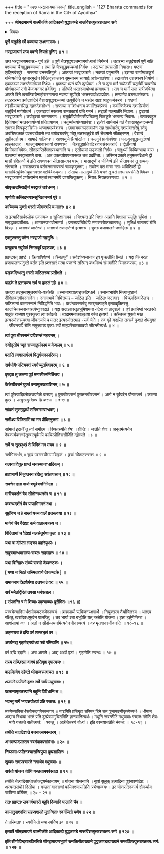 +++
title = "१२७ भरद्वाजाश्रमागमनम्"
title_english = "127 Bharata commands for the reception of Rama in the City of Ayodhya"

+++
**श्रीमद्रामायणे वाल्मीकीये आदिकाव्ये युद्धकाण्डे सप्तविंशत्युत्तरशततमः सर्गः**


<details><summary>विषयाः</summary>

रामेण भरद्वाजाश्रममेत्य तंप्रत्यभिवादनपूर्वकं भरतादिकुशलप्रश्नः ॥ १ ॥ तेन तंप्रति सकलजनकुशलनिवेदनपूर्वकं स्वस्यतपसैव तस्यपुरास्वाश्रम निर्गमप्रभृतिपुनरागमना -वधिकालमध्यवृत्तवृत्तान्तपरिज्ञाननिवेदनेनसह स्वीयातिथ्यस्वीकारेण परेद्युरयोध्यागमन -चोदना ॥ २ ॥ तथा रामप्रार्थनया वानरनिकरभोगायायोध्याध्वगततरुकुलेषु स्वतपोमहिम्ना -ऽमृतकल्पफलकुलनिष्पादनम् ॥ ३ ॥

</details>




**पूर्णे चतुर्दशे वर्षे पञ्चम्यां लक्ष्मणाग्रजः ।**

**भरद्वाजाश्रमं प्राप्य ववन्दे नियतो मुनिम् ॥ १ ॥**

अथ भरद्वाजाश्रमवासः– पूर्ण इति ॥ पूर्णे चैत्रशुद्धपञ्चम्यामयोध्यातो निर्गमनं । तदारभ्य चतुर्दशवर्षे पूर्णे सति पश्चम्यां चैत्रशुद्धपञ्चम्यां । तथा हि चैत्रशुद्धपञ्चम्यां निर्गमः । तद्रात्र्यां तमसातीरे निवासः। षष्ठ्यां शृङ्गिबेरपुरे । सप्तम्यां वनस्पतिमूले । अष्टम्यां भरद्वाजाश्रमे । नवम्यां यमुनातीरे । दशम्यां रामश्चित्रकूटं गमिष्यतीति गुहचारमुखेन विदितवृत्तान्तस्य सुमन्त्रस्य सायाह्ने अयोध्याप्रवेशः । तद्रात्रावेव दशरथस्य निर्याणं । एकादश्यां राज्ञस्तैलद्रोण्यां निक्षेपः । द्वादश्यां भरतं प्रति दूतप्रेषणं । ते च दूता मार्गे त्रयोदशीं चतुर्दशीं चापनीय पौर्णमास्यां रात्रौ केकयनगरं प्रविविशुः । प्रतिपदि भरतस्यायोध्यां प्रत्यागमनं । तत्र च मार्गे सप्त रात्रीरुषित्वा अष्टमे दिने त्वरातिशयेनाहोरात्रमागत्य नवम्यां सूर्योदये भरतस्यायोध्याप्रवेशः । तस्यामेव दशरथसंस्कारः । तदहरारभ्य त्रयोदशदिने वैशाखशुद्धपञ्चम्यां तत्पूर्वदिने च भरतेन राज्ञः श्राद्धकर्मकरणं । षष्ठ्यां तद्देशीयाचारसिद्धं दहनदेशशोधनं । सप्तम्यां मार्गशोधनाय कर्मान्तिकप्रेषणं । कर्मान्तिकैश्च दशमीपर्यन्तं चतुर्दिनं मार्गशोधनं । एकादश्यां भरतस्य रामसकाशं प्रति गमनं । तद्रात्रौ गङ्गातीरे निवासः । द्वादश्यां भरद्वाजाश्रमे । त्रयोदृश्यां रामसमागमः । चतुर्दशीपौर्णमासीप्रतिपत्सु चित्रकूटे भरतस्य निवासः । वैशाखबहुल द्वितीयायां भरतस्यायोध्यां प्रति प्रयाणम् । चतुर्थ्यामयोध्याप्रवेशः । इत्येवं सार्धमासे गते वैशाखबहुलपञ्चम्यां रामस्य चित्रकूटान्निर्गमः अत्र्याश्रमप्रवेशश्च । एवमाश्रममण्डलवासेन सह सार्धमासेषु दशसंवत्सरेषु गतेषु अवशिष्टकाले पञ्चवटीवासे तत्र त्रयोदशवर्षेषु गतेषु ततश्चतुर्दशे वर्षे चैत्रमासे सीताहरणम् । वैशाखे सुग्रीवदर्शनम् । आषाढे वालिवधः । आश्वयुजे सैन्योद्योगः । फाल्गुने प्रायोपवेशः । फाल्गुनशुद्धचतुर्दश्यां लङ्कादाहः । फाल्गुनामावास्यायां रावणवधः । चैत्रशुद्धप्रतिपदि रावणसंस्कारादि । द्वितीयायां विभीषणाभिषेकः, सीताप्राप्तिर्देवताप्रस्थानानि च । तृतीयायां लङ्कातो निर्गमः । चतुर्थ्यां किष्किन्धायां वासः । पञ्चम्यां भरद्वाजाश्रमे वासः । अत्र वक्तव्योपपत्तयस्तत्र तत्र प्रदर्शिताः । अस्मिन् प्रकारे हनुमत्सन्निधाने द्वौ मासौ रक्षितव्यौ मे इति रावणवचनं सीतासान्त्वन परम् । मासादूर्ध्वं न जीविष्ये इति सीतावचनं तु सम्यक् संगच्छते । मासशब्दस्य वर्तमानमासपरत्वं चासकृदुक्तम् । रावणेन दश मासा गताः अविशिष्टौ द्वौ मासावित्युक्तिर्मधुपानमत्ततयाऽविवेककृता । सीताया मासादूर्ध्वमिति वचनं तु वर्तमानमासपरमिति विवेकः । भरद्वाजाश्रमं प्राप्येत्यनेन महतां स्थानमपि प्राप्यमित्युक्तम् । नियतः नियतकरणत्रयः ॥ १ ॥



**सोपृच्छदभिवाद्यैनं भरद्वाजं तपोधनम् ।**

**शृणोषि कच्चिद्भगवन्सुभिक्षानामयं पुरे ॥**

**कच्चिच्च युक्तो भरतो जीवन्त्यपि च मातरः ॥ २ ॥**

स इत्यादिसार्धश्लोक एकान्वयः ॥ सुभिक्षानामयं । भिक्ष्यन्त इति भिक्षाः अन्नानि भिक्षाणां समृद्धिः सुभिक्षं । समृद्धावव्ययीभावः । आमयस्याभावोनामयं । प्रसज्यप्रतिषेधेपि समासस्येष्टत्वात्साधुः । सुभिक्षं चानामयं चेति विग्रहः । अनामयं आरोग्यं । अनामयं स्यादारोग्यं इत्यमरः । युक्तः प्रजापालने समाहितः ॥ २ ॥



**एवमुक्तस्तु रामेण भरद्वाजो महामुनिः ।**

**प्रत्युवाच रघुश्रेष्ठं स्मितपूर्वं प्रहृष्टवत् ॥ ३ ॥**

प्रहृष्टवत् प्रहृष्टं । क्रियाविशेषणं । स्मितपूर्वं । सर्वज्ञोप्यजानान इव पृच्छतीति स्मितं । यद्वा किं भरतः प्रजापालनसंतुष्टो वर्तत इति प्रश्नसारं मत्वा परतन्त्रे तस्मिन् कथमित्थं संभवतीति स्मितकरणम् ॥ ३ ॥



**पङ्कदिग्धस्तु भरतो जटिलस्त्वां प्रतीक्षते ।**

**पादुके ते पुरस्कृत्य सर्वं च कुशलं गृहे ॥ ४ ॥**

अतएव तदनुरूपमुत्तरयति-पङ्केति ॥ स्नानाभावात्पङ्कदिग्धत्वं । स्नानाभावेपि नित्यानुष्ठानं दीक्षितवद्गौणस्नानेन । स्नानाभावे निमित्तमाह – जटिल इति । जटिलः जटावान् । पिच्छादित्वादिलच् । जटिलानां वारुणस्नानं निषिद्धमिति भावः । कथंन्वपररात्रेषु सरयूमवगाहते इत्याद्युक्तिस्तु कादाचित्कस्नानपरत्वेप्युपपद्यते । यद्वा सदाऽनास्तृतभूमिशयना -दिना वा तादृशत्वं । एवं व्रतनिष्ठो भरतस्ते पादुके राज्याय पुरस्कृत्य त्वां प्रतीक्षते । त्वदागमनाकाङ्क्षया वर्तत इत्यर्थः । कच्चिच्च युक्तो भरत इत्यस्योत्तरमुक्त्वा जीवन्त्यपि च मातर इत्यस्योत्तरमाह -सर्वं चेति । तव गृहे यद्यस्ति तत्सर्वं कुशलं क्षेमयुक्तं । जीवन्त्यपि चेति समुच्चाय्य पृष्टाः सर्वे मातृपरिचारकादयो जीवन्तीत्यर्थः ॥ ४ ॥



**त्वां पुरा चीरवसनं प्रविशन्तं महावनम् ।**

**स्त्रीतृतीयं च्युतं राज्याद्धर्मकामं च केवलम् ॥ ५ ॥**

**पदातिं त्यक्तसर्वस्वं पितुर्वचनकारिणम् ।**

**सर्वभोगैः परित्यक्तं स्वर्गच्युतमिवामरम् ॥ ६ ॥**

**दृष्ट्वा तु करुणा पूर्वं ममासीत्समितिंजय ।**

**कैकेयीवचने युक्तं वन्यमूलफलाशिनम् ॥ ७ ॥**

त्वां पुरेत्यादिश्लोकत्रयमेकं वाक्यम् ॥ पुराचीरवसनं पुरातनचीरवसनं । अतो न पूर्वपदेन पौनरुक्त्यं । करुणा दुःखं । परदुःखदुःखित्वं हि करुणा ॥ ५-७ ॥



**सांप्रतं सुसमृद्धार्थं समित्रगणवान्धवम् ।**

**समीक्ष्य विजितारिं त्वां मम प्रीतिरनुत्तमा ॥ ८ ॥**

सांम्प्रतं इदानीं तु त्वां समीक्ष्य । स्थितस्येति शेषः । प्रीतिः । जातेति शेषः । अनुत्तमेत्यनेन देवकार्यकरणहेतुत्वात्पूर्वमपि काचित्प्रीतिरासीदिति द्योत्यते ॥ ८ ॥



**सर्वे च सुखदुःखं ते विदितं मम राघव ॥ ९ ॥**

सर्वमित्यर्धम् ॥ सुखं पञ्चवटीवासादिकृतं । दुःखं सीताहरणजम् ॥ ९ ॥



**यत्वया विपुलं प्राप्तं जनस्थानवधादिकम् ।**

**ब्राह्मणार्थे नियुक्तस्य रक्षितुः सर्वतापसान् ॥ १० ॥**

**रावणेन हृता भार्या बभूवेयमनिन्दिता ।**

**मारीचदर्शनं चैव सीतोन्मथनमेव च ॥ ११ ॥**

**कबन्धदर्शनं चैव पम्पाभिगमनं तथा ।**

**सुग्रीवेण च ते सख्यं यच्च वाली हृतस्त्वया ॥ १२ ॥**

**मार्गणं चैव वैदेह्याः कर्म वातात्मजस्य च ।**

**विदितायां च वैदेह्यां नलसेतुर्यथा कृतः ॥ १३ ॥**

**यथा वा दीपिता लङ्का प्रहरियूथपैः ।**

**सपुत्रबान्धवामात्यः सबलः सहवाहनः ॥ १४ ॥**

**यथा विनिहतः संख्ये रावणो देवकण्टकः ।**

**\[ यथा च निहते तस्मिन्रावणे देवकण्टके \] ॥**

**समागमश्र त्रिदशैर्यथा दत्तश्च ते वरः ॥ १५ ॥**

**सर्वं ममैतद्विदितं तपसा धर्मवत्सल ।**

**\[ संपतन्ति च मे शिष्याः प्रवृत्याख्याः पुरीमितः ॥ १६ ॥\]**

यत्त्वयेत्यादिसार्धश्लोकषट्कमेकान्वयं । ब्राह्मणार्थे ऋषिजनरक्षणार्थे । नियुक्तस्य तैर्याचितस्य । अतएव रक्षितुः खरादिवधमुखेन पालयितुः । तव भार्या हृता बभूवेति यत् तच्चेति योजना । हृता हर्तुमीप्सिता । आशंसायां क्तः । अतो न सीतोन्मथनमित्यनेन पौनरुक्त्यं । वरः मृतवानरजीवनादिः ॥ १०–१६ ॥



**अहमप्यत्र ते दद्मि वरं शस्त्रभृतां वर ।**

**अर्घ्यमद्य गृहाणेदमयोध्यां श्वो गमिष्यसि ॥ १७ ॥**

वरं दद्मि ददामि । अत्र आश्रमे । अद्य अर्ध्यं पूजां । गृहाणेति संबन्धः ॥ १७ ॥



**तस्य तच्छिरसा वाक्यं प्रतिगृह्य नृपात्मजः ।**

**बाढमित्येव संहेष्टो धीमान्वरमयाचत ॥ १८ ॥**

**अकाले फलिनो वृक्षाः सर्वे चापि मधुस्रवाः ।**

**फलान्यमृतकल्पानि बहूनि विविधानि च ॥**

**भवन्तु मार्गे भगवन्नयोध्यां प्रति गच्छतः ॥ १९ ॥**

तस्येत्यादिसार्धश्लोकद्वयमेकान्वयम् ॥ बाढमिति प्रतिगृह्य तस्मिन् दिने तत्र पूजामङ्गीकृत्येत्यर्थः । धीमान् अद्यात्र स्थित्वा भरतं प्रति दूतप्रेषणमुचितमिति ज्ञानवानित्यर्थः । मधूनि स्रवन्तीति मधुस्रवाः गच्छतः ममेति शेषः । मयि गच्छति सतीत्यर्थः । भवन्तु । अत्रेतिकरणं बोध्यं । इति वरमयाचतेति संबन्धः ॥ १८-१९ ।



**तथेति च प्रतिज्ञाते बचनात्समनन्तरम् ।**

**अभवन्पादपास्तत्र स्वर्गपादपसन्निभाः ॥ २० ॥**

**निष्फलाः फलिनश्चासन्विपुष्पाः पुष्पशालिनः ।**

**शुष्काः समग्रपत्रास्ते नगाथैव मधुस्रवाः ॥**

**सर्वतो योजना त्रीणि गच्छतामभवंस्तदा ॥ २१ ॥**

तथेति चेत्यादिसार्धश्लोकद्वयमेकान्वयम् ॥ योजना योजनानि । सुपां सुलुक् इत्यादिना पूर्वसवर्णादेशः । अत्यन्तसंयोगे द्वितीया । गच्छतां वानराणां फलिनश्चासन्निति क्रमेणान्वयः । इदं चोत्तरदिनकार्यं सौकर्याय ऋषिणा दर्शितम् ॥ २० – २१ ॥



**ततः ग्रहृष्टाः प्लवगर्षभास्ते बहूनि दिव्यानि फलानि चैव ॥**

**कामादुपाश्नन्ति सहस्रशस्ते मुदान्विताः स्वर्गजितो यथैव ॥ २२ ॥**

ते प्रस्थिताः । स्वर्गजितो यथा स्वर्गिण इव ॥ २२ ॥



**इत्यार्षे श्रीमद्रामायणे वाल्मीकीये आदिकाव्ये युद्धकाण्डे सप्तविंशत्युत्तरशततमः सर्गः ॥ १२७ ॥**

**इति श्रीगोविन्दराजविरचिते श्रीमद्रामायणभूषणे रत्नकिरीटाख्याने युद्धकाण्डव्याख्याने सप्तविंशत्युत्तरशततमः सर्गः ॥ १२७ ॥**
